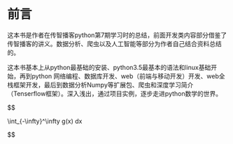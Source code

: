 # 前言

这本书是作者在传智播客python第7期学习时的总结，前面开发类内容部分借鉴了传智播客的讲义。数据分析、爬虫以及人工智能等部分为作者自己结合资料总结的。

这本书基本上从python最基础的安装、python3.5最基本的语法和linux基础开始，再到python 网络编程、数据库开发、web（前端与移动开发）开发、web全栈框架开发，最后到数据分析Numpy等扩展包、爬虫和深度学习简介（Tenserflow框架）。深入浅出，通过项目实例，逐步走进python数学的世界。



$$

\int\_{-\infty}^\infty g\(x\) dx

$$

